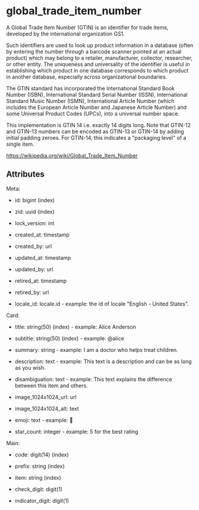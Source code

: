 # global_trade_item_number

A Global Trade Item Number (GTIN) is an identifier for trade items, developed by the international organization GS1.

Such identifiers are used to look up product information in a database (often by entering the number through a barcode scanner pointed at an actual product) which may belong to a retailer, manufacturer, collector, researcher, or other entity. The uniqueness and universality of the identifier is useful in establishing which product in one database corresponds to which product in another database, especially across organizational boundaries. 

The GTIN standard has incorporated the International Standard Book Number (ISBN), International Standard Serial Number (ISSN), International Standard Music Number (ISMN), International Article Number (which includes the European Article Number and Japanese Article Number) and some Universal Product Codes (UPCs), into a universal number space. 

This implementation is GTIN 14 i.e. exactly 14 digits long. Note that GTIN-12 and GTIN-13 numbers can be encoded as GTIN-13 or GTIN-14 by adding initial padding zeroes. For GTIN-14, this indicates a "packaging level" of a single item. 

https://wikipedia.org/wiki/Global_Trade_Item_Number


## Attributes

Meta:

  * id: bigint (index)

  * zid: uuid (index)

  * lock_version: int

  * created_at: timestamp

  * created_by: url

  * updated_at: timestamp

  * updated_by: url

  * retired_at: timestamp

  * retired_by: url

  * locale_id: locale.id - example: the id of locale "English - United States".

Card:

  * title: string(50) (index) - example: Alice Anderson

  * subtitle: string(50) (index) - example: @alice

  * summary: string - example: I am a doctor who helps treat children.

  * description: text - example: This text is a description and can be as long as you wish.

  * disambiguation: text - example: This text explains the difference between this item and others.

  * image_1024x1024_url: url

  * image_1024x1024_alt: text

  * emoji: text - example: 🚀

  * star_count: integer - example: 5 for the best rating

Main:

  * code: digit(14) (index)

  * prefix: string (index)

  * item: string (index)

  * check_digit: digit(1)

  * indicator_digit: digit(1)

